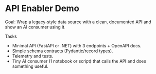 # API Enabler Demo

Goal: Wrap a legacy‑style data source with a clean, documented API and show an AI consumer using it.

Tasks
- Minimal API (FastAPI or .NET) with 3 endpoints + OpenAPI docs.
- Simple schema contracts (Pydantic/record types).
- Telemetry and tests.
- Tiny AI consumer (1 notebook or script) that calls the API and does something useful.
